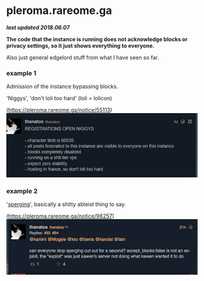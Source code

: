 # pleroma.rareome.ga

***last updated 2018.06.07***


**The code that the instance is running does not acknowledge blocks or privacy settings, so it just shows everything to everyone.**

Also just general edgelord stuff from what I have seen so far.


### example 1

Admission of the instance bypassing blocks.

'Niggys', 'don't loli too hard' (loli = lolicon)

(https://pleroma.rareome.ga/notice/55113)  
![](55113.png)



### example 2
'[sperging](https://www.urbandictionary.com/define.php?term=sperging)', basically a shitty ableist thing to say.

(https://pleroma.rareome.ga/notice/96257)  
![](96257.png)

